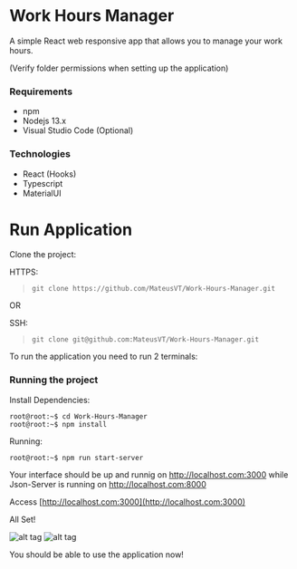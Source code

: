 # Work Hours Manager

A simple React web responsive app that allows you to manage your work hours.

>

(Verify folder permissions when setting up the application)

>

### Requirements

- npm
- Nodejs 13.x
- Visual Studio Code (Optional)

### Technologies

- React (Hooks)
- Typescript
- MaterialUI

# Run Application

Clone the project:

HTTPS:

> `git clone https://github.com/MateusVT/Work-Hours-Manager.git`

OR

SSH:

> `git clone git@github.com:MateusVT/Work-Hours-Manager.git`

To run the application you need to run 2 terminals:

### Running the project

Install Dependencies:

```console
root@root:~$ cd Work-Hours-Manager
root@root:~$ npm install
```

Running:

```console
root@root:~$ npm run start-server
```

Your interface should be up and runnig on http://localhost.com:3000 while Json-Server is running on http://localhost.com:8000

Access [http://localhost.com:3000](http://localhost.com:3000)

All Set!

![alt tag](https://https://github.com/MateusVT/Work-Hours-Manager/tree/master/public/imgs/login.jpg)
![alt tag](https://https://github.com/MateusVT/Work-Hours-Manager/tree/master/public/imgs/home-mobile.jpg)

You should be able to use the application now!
